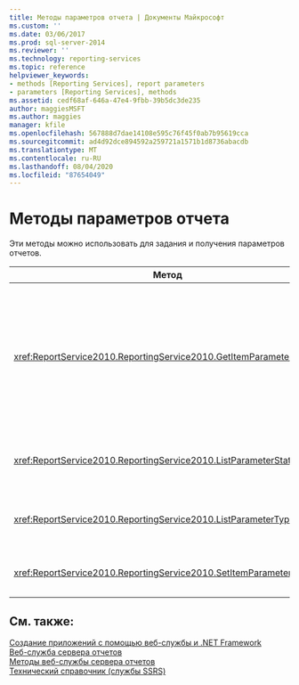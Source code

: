 ```yaml
---
title: Методы параметров отчета | Документы Майкрософт
ms.custom: ''
ms.date: 03/06/2017
ms.prod: sql-server-2014
ms.reviewer: ''
ms.technology: reporting-services
ms.topic: reference
helpviewer_keywords:
- methods [Reporting Services], report parameters
- parameters [Reporting Services], methods
ms.assetid: cedf68af-646a-47e4-9fbb-39b5dc3de235
author: maggiesMSFT
ms.author: maggies
manager: kfile
ms.openlocfilehash: 567888d7dae14108e595c76f45f0ab7b95619cca
ms.sourcegitcommit: ad4d92dce894592a259721a1571b1d8736abacdb
ms.translationtype: MT
ms.contentlocale: ru-RU
ms.lasthandoff: 08/04/2020
ms.locfileid: "87654049"
---
```

# <a name="report-parameters-methods"></a>Методы параметров отчета
  Эти методы можно использовать для задания и получения параметров отчетов.  
  
|Метод|Действие|  
|------------|------------|  
|<xref:ReportService2010.ReportingService2010.GetItemParameters%2A>|Возвращает свойства параметра для указанного элемента. Этот метод также можно использовать для проверки значений параметров указанного элемента.|  
|<xref:ReportService2010.ReportingService2010.ListParameterStates%2A>|Возвращает список поддерживаемых состояний параметров.|  
|<xref:ReportService2010.ReportingService2010.ListParameterTypes%2A>|Возвращает список поддерживаемых типов параметров.|  
|<xref:ReportService2010.ReportingService2010.SetItemParameters%2A>|Задает свойства параметра указанного элемента.|  
  
## <a name="see-also"></a>См. также:  
 [Создание приложений с помощью веб-службы и .NET Framework](../net-framework/building-applications-using-the-web-service-and-the-net-framework.md)   
 [Веб-служба сервера отчетов](../report-server-web-service.md)   
 [Методы веб-службы сервера отчетов](report-server-web-service-methods.md)   
 [Технический справочник (службы SSRS)](../../technical-reference-ssrs.md)  
  
  
